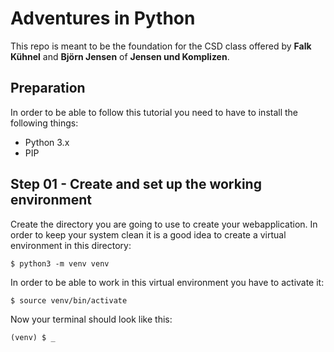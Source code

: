 # Adventures in Python

This repo is meant to be the foundation for the CSD class offered by **Falk Kühnel** and **Björn Jensen** of **Jensen und Komplizen**. 

## Preparation
In order to be able to follow this tutorial you need to have to install the following things:

- Python 3.x 
- PIP

## Step 01 - Create and set up the working environment
Create the directory you are going to use to create your webapplication. In order to keep your system clean it is a good idea to create a virtual environment in this directory: 

`$ python3 -m venv venv`

In order to be able to work in this virtual environment you have to activate it:

`$ source venv/bin/activate`

Now your terminal should look like this:

`(venv) $ _`